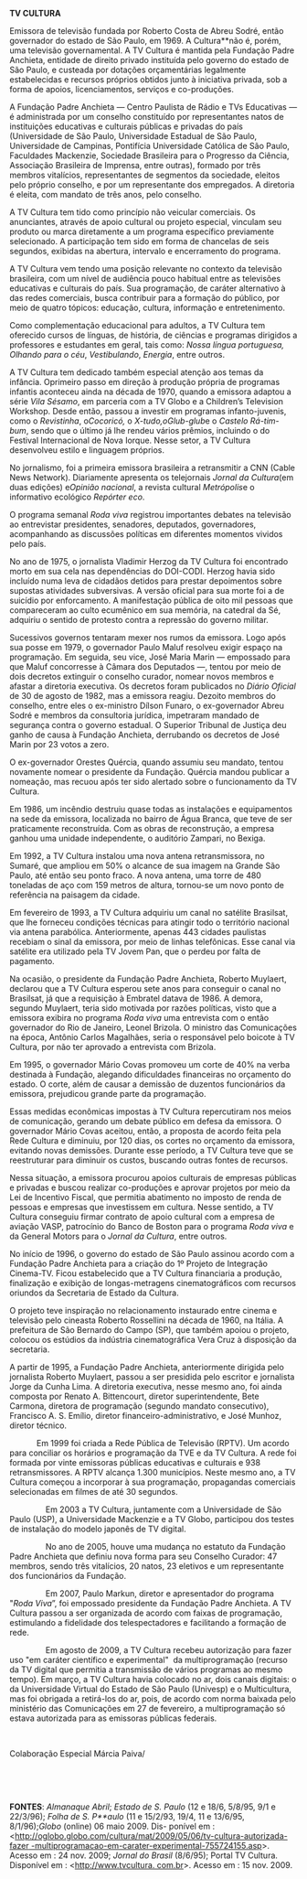 **TV CULTURA**

Emissora de televisão fundada por Roberto Costa de Abreu Sodré, então
governador do estado de São Paulo, em 1969. A Cultura**não é, porém, uma
televisão governamental. A TV Cultura é mantida pela Fundação Padre
Anchieta, entidade de direito privado instituída pelo governo do estado
de São Paulo, e custeada por dotações orçamentárias legalmente
estabelecidas e recursos próprios obtidos junto à iniciativa privada,
sob a forma de apoios, licenciamentos, serviços e co-produções.

A Fundação Padre Anchieta — Centro Paulista de Rádio e TVs Educativas —
é administrada por um conselho constituído por representantes natos de
instituições educativas e culturais públicas e privadas do país
(Universidade de São Paulo, Universidade Estadual de São Paulo,
Universidade de Campinas, Pontifícia Universidade Católica de São Paulo,
Faculdades Mackenzie, Sociedade Brasileira para o Progresso da Ciência,
Associação Brasileira de Imprensa, entre outras), formado por três
membros vitalícios, representantes de segmentos da sociedade, eleitos
pelo próprio conselho, e por um representante dos empregados. A
diretoria é eleita, com mandato de três anos, pelo conselho.

A TV Cultura tem tido como princípio não veicular comerciais. Os
anunciantes, através de apoio cultural ou projeto especial, vinculam seu
produto ou marca diretamente a um programa específico previamente
selecionado. A participação tem sido em forma de chancelas de seis
segundos, exibidas na abertura, intervalo e encerramento do programa.

A TV Cultura vem tendo uma posição relevante no contexto da televisão
brasileira, com um nível de audiência pouco habitual entre as televisões
educativas e culturais do país. Sua programação, de caráter alternativo
à das redes comerciais, busca contribuir para a formação do público, por
meio de quatro tópicos: educação, cultura, informação e entretenimento.

Como complementação educacional para adultos, a TV Cultura tem oferecido
cursos de línguas, de história, de ciências e programas dirigidos a
professores e estudantes em geral, tais como: *Nossa língua portuguesa,
Olhando para o céu*, *Vestibulando*, *Energia*, entre outros.

A TV Cultura tem dedicado também especial atenção aos temas da infância.
Oprimeiro passo em direção à produção própria de programas infantis
aconteceu ainda na década de 1970, quando a emissora adaptou a série
*Vila Sésamo*, em parceria com a TV Globo e a Children’s Television
Workshop. Desde então, passou a investir em programas infanto-juvenis,
como o *Revistinha*, o*Cocoricó,* o *X-tudo,*o*Glub-glub*e o *Castelo
Rá-tim-bum*, sendo que o último já lhe rendeu vários prêmios, incluindo
o do Festival Internacional de Nova Iorque. Nesse setor, a TV Cultura
desenvolveu estilo e linguagem próprios.

No jornalismo, foi a primeira emissora brasileira a retransmitir a CNN
(Cable News Network). Diariamente apresenta os telejornais *Jornal da
Cultura*(em duas edições) e*Opinião nacional*, a revista cultural
*Metrópolis*e o informativo ecológico *Repórter eco*.

O programa semanal *Roda viva* registrou importantes debates na
televisão ao entrevistar presidentes, senadores, deputados,
governadores, acompanhando as discussões políticas em diferentes
momentos vividos pelo país.

No ano de 1975, o jornalista Vladimir Herzog da TV Cultura foi
encontrado morto em sua cela nas dependências do DOI-CODI. Herzog havia
sido incluído numa leva de cidadãos detidos para prestar depoimentos
sobre supostas atividades subversivas. A versão oficial para sua morte
foi a de suicídio por enforcamento. A manifestação pública de oito mil
pessoas que compareceram ao culto ecumênico em sua memória, na catedral
da Sé, adquiriu o sentido de protesto contra a repressão do governo
militar.

Sucessivos governos tentaram mexer nos rumos da emissora. Logo após sua
posse em 1979, o governador Paulo Maluf resolveu exigir espaço na
programação. Em seguida, seu vice, José Maria Marin — empossado para que
Maluf concorresse à Câmara dos Deputados —, tentou por meio de dois
decretos extinguir o conselho curador, nomear novos membros e afastar a
diretoria executiva. Os decretos foram publicados no *Diário Oficial* de
30 de agosto de 1982, mas a emissora reagiu. Dezoito membros do
conselho, entre eles o ex-ministro Dílson Funaro, o ex-governador Abreu
Sodré e membros da consultoria jurídica, impetraram mandado de segurança
contra o governo estadual. O Superior Tribunal de Justiça deu ganho de
causa à Fundação Anchieta, derrubando os decretos de José Marin por 23
votos a zero.

O ex-governador Orestes Quércia, quando assumiu seu mandato, tentou
novamente nomear o presidente da Fundação. Quércia mandou publicar a
nomeação, mas recuou após ter sido alertado sobre o funcionamento da TV
Cultura.

Em 1986, um incêndio destruiu quase todas as instalações e equipamentos
na sede da emissora, localizada no bairro de Água Branca, que teve de
ser praticamente reconstruída. Com as obras de reconstrução, a empresa
ganhou uma unidade independente, o auditório Zampari, no Bexiga.

Em 1992, a TV Cultura instalou uma nova antena retransmissora, no
Sumaré, que ampliou em 50% o alcance de sua imagem na Grande São Paulo,
até então seu ponto fraco. A nova antena, uma torre de 480 toneladas de
aço com 159 metros de altura, tornou-se um novo ponto de referência na
paisagem da cidade.

Em fevereiro de 1993, a TV Cultura adquiriu um canal no satélite
Brasilsat, que lhe forneceu condições técnicas para atingir todo o
território nacional via antena parabólica. Anteriormente, apenas 443
cidades paulistas recebiam o sinal da emissora, por meio de linhas
telefônicas. Esse canal via satélite era utilizado pela TV Jovem Pan,
que o perdeu por falta de pagamento.

Na ocasião, o presidente da Fundação Padre Anchieta, Roberto Muylaert,
declarou que a TV Cultura esperou sete anos para conseguir o canal no
Brasilsat, já que a requisição à Embratel datava de 1986. A demora,
segundo Muylaert, teria sido motivada por razões políticas, visto que a
emissora exibira no programa *Roda viva* uma entrevista com o então
governador do Rio de Janeiro, Leonel Brizola. O ministro das
Comunicações na época, Antônio Carlos Magalhães, seria o responsável
pelo boicote à TV Cultura, por não ter aprovado a entrevista com
Brizola.

Em 1995, o governador Mário Covas promoveu um corte de 40% na verba
destinada à Fundação, alegando dificuldades financeiras no orçamento do
estado. O corte, além de causar a demissão de duzentos funcionários da
emissora, prejudicou grande parte da programação.

Essas medidas econômicas impostas à TV Cultura repercutiram nos meios de
comunicação, gerando um debate público em defesa da emissora. O
governador Mário Covas aceitou, então, a proposta de acordo feita pela
Rede Cultura e diminuiu, por 120 dias, os cortes no orçamento da
emissora, evitando novas demissões. Durante esse período, a TV Cultura
teve que se reestruturar para diminuir os custos, buscando outras fontes
de recursos.

Nessa situação, a emissora procurou apoios culturais de empresas
públicas e privadas e buscou realizar co-produções e aprovar projetos
por meio da Lei de Incentivo Fiscal, que permitia abatimento no imposto
de renda de pessoas e empresas que investissem em cultura. Nesse
sentido, a TV Cultura conseguiu firmar contrato de apoio cultural com a
empresa de aviação VASP, patrocínio do Banco de Boston para o programa
*Roda viva* e da General Motors para o *Jornal da Cultura*, entre
outros.

No início de 1996, o governo do estado de São Paulo assinou acordo com a
Fundação Padre Anchieta para a criação do 1º Projeto de Integração
Cinema-TV. Ficou estabelecido que a TV Cultura financiaria a produção,
finalização e exibição de longas-metragens cinematográficos com recursos
oriundos da Secretaria de Estado da Cultura.

O projeto teve inspiração no relacionamento instaurado entre cinema e
televisão pelo cineasta Roberto Rossellini na década de 1960, na Itália.
A prefeitura de São Bernardo do Campo (SP), que também apoiou o projeto,
colocou os estúdios da indústria cinematográfica Vera Cruz à disposição
da secretaria.

A partir de 1995, a Fundação Padre Anchieta, anteriormente dirigida pelo
jornalista Roberto Muylaert, passou a ser presidida pelo escritor e
jornalista Jorge da Cunha Lima. A diretoria executiva, nesse mesmo ano,
foi ainda composta por Renato A. Bittencourt, diretor superintendente,
Bete Carmona, diretora de programação (segundo mandato consecutivo),
Francisco A. S. Emílio, diretor financeiro-administrativo, e José
Munhoz, diretor técnico.

            Em 1999 foi criada a Rede Pública de Televisão (RPTV). Um
acordo para conciliar os horários e programação da TVE e da TV Cultura.
A rede foi formada por vinte emissoras públicas educativas e culturais e
938 retransmissores. A RPTV alcança 1.300 municípios. Neste mesmo ano, a
TV Cultura começou a incorporar à sua programação, propagandas
comerciais selecionadas em filmes de até 30 segundos.

                Em 2003 a TV Cultura, juntamente com a Universidade de
São Paulo (USP), a Universidade Mackenzie e a TV Globo, participou dos
testes de instalação do modelo japonês de TV digital.

                No ano de 2005, houve uma mudança no estatuto da
Fundação Padre Anchieta que definiu nova forma para seu Conselho
Curador: 47 membros, sendo três vitalícios, 20 natos, 23 eletivos e um
representante dos funcionários da Fundação.

                Em 2007, Paulo Markun, diretor e apresentador do
programa "*Roda Viva*”, foi empossado presidente da Fundação Padre
Anchieta. A TV Cultura passou a ser organizada de acordo com faixas de
programação, estimulando a fidelidade dos telespectadores e facilitando
a formação de rede.

                Em agosto de 2009, a TV Cultura recebeu autorização para
fazer uso "em caráter científico e experimental"  da multiprogramação
(recurso da TV digital que permitia a transmissão de vários programas ao
mesmo tempo). Em março, a TV Cultura havia colocado no ar, dois canais
digitais: o da Universidade Virtual do Estado de São Paulo (Univesp) e o
Multicultura, mas foi obrigada a retirá-los do ar, pois, de acordo com
norma baixada pelo ministério das Comunicações em 27 de fevereiro, a
multiprogramação só estava autorizada para as emissoras públicas
federais.

 

Colaboração Especial Márcia Paiva/

 

 

**FONTES**: *Almanaque Abril*; *Estado de S. Paulo* (12 e 18/6, 5/8/95,
9/1 e 22/3/96); *Folha de S. P**aulo* (11 e 15/2/93, 19/4, 11 e 13/6/95,
8/1/96);*Globo* (online) 06 maio 2009. Dis- ponível em : 
\<[http://oglobo.globo.com/cultura/mat/2009/05/06/tv-cultura-autorizada-fazer
-multiprogramacao-em-carater-experimental-755724155.asp](http://oglobo.globo.com/cultura/mat/2009/05/06/tv-cultura-autorizada-fazer%20-multiprogramacao-em-carater-experimental-755724155.asp)\>.
Acesso em : 24 nov. 2009; *Jornal do Brasil* (8/6/95); Portal TV
Cultura. Disponível em : \<[http://www.tvcultura.
com.br](http://www.tvcultura.%20com.br/)\>. Acesso em : 15 nov. 2009.

 

 

 

 

 

 

 
